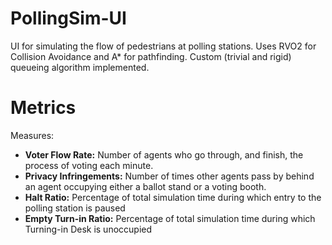 # PollingSim-UI
UI for simulating the flow of pedestrians at polling stations. Uses RVO2 for Collision Avoidance and A* for pathfinding. Custom (trivial and rigid) queueing algorithm implemented.

# Metrics
Measures:
- **Voter Flow Rate:** Number of agents who go through, and finish, the process of voting each minute.
- **Privacy Infringements:** Number of times other agents pass by behind an agent occupying either a ballot stand or a voting booth.
- **Halt Ratio:** Percentage of total simulation time during which entry to the polling station is paused
- **Empty Turn-in Ratio:** Percentage of total simulation time during which Turning-in Desk is unoccupied
